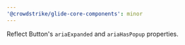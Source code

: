 ```yaml
---
'@crowdstrike/glide-core-components': minor
---
```


Reflect Button's `ariaExpanded` and `ariaHasPopup` properties.
